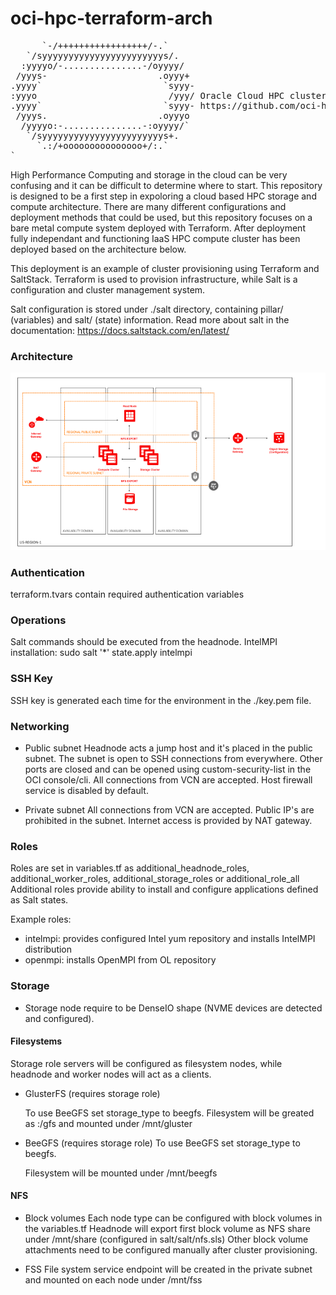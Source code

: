 # oci-hpc-terraform-arch
<pre>
      `-/+++++++++++++++++/-.`
   `/syyyyyyyyyyyyyyyyyyyyyyys/.
  :yyyyo/-...............-/oyyyy/
 /yyys-                     .oyyy+
.yyyy`                       `syyy-
:yyyo                         /yyy/ Oracle Cloud HPC cluster demo
.yyyy`                       `syyy- https://github.com/oci-hpc/oci-hpc-terraform-arch
 /yyys.                     .oyyyo
  /yyyyo:-...............-:oyyyy/`
   `/syyyyyyyyyyyyyyyyyyyyyyys+.
     `.:/+ooooooooooooooo+/:.`
`
</pre>
High Performance Computing and storage in the cloud can be very confusing and it can be difficult to determine where to start. This repository is designed to be a first step in expoloring a cloud based HPC storage and compute architecture. There are many different configurations and deployment methods that could be used, but this repository focuses on a bare metal compute system deployed with Terraform. After deployment fully independant and functioning IaaS HPC compute cluster has been deployed based on the architecture below.

This deployment is an example of cluster provisioning using Terraform and SaltStack. Terraform is used to provision infrastructure, while Salt is a configuration and cluster management system. 

Salt configuration is stored under ./salt directory, containing pillar/ (variables) and salt/ (state) information. Read more about salt in the documentation: https://docs.saltstack.com/en/latest/

### Architecture

![Architecture](images/architecture.png)

### Authentication

terraform.tvars contain required authentication variables

### Operations
Salt commands should be executed from the headnode. 
IntelMPI installation: sudo salt '*' state.apply intelmpi

### SSH Key
SSH key is generated each time for the environment in the ./key.pem file. 

### Networking 

- Public subnet
  Headnode acts a jump host and it's placed in the public subnet. The subnet is open to SSH connections from everywhere. Other ports are closed and can be opened using custom-security-list in the OCI console/cli. 
  All connections from VCN are accepted. Host firewall service is disabled by default. 

- Private subnet
  All connections from VCN are accepted. Public IP's are prohibited in the subnet. Internet access is provided by NAT gateway. 
  
### Roles

Roles are set in variables.tf as 
additional_headnode_roles, additional_worker_roles, additional_storage_roles or additional_role_all
Additional roles provide ability to install and configure applications defined as Salt states. 

Example roles: 
- intelmpi: provides configured Intel yum repository and installs IntelMPI distribution
- openmpi: installs OpenMPI from OL repository

### Storage
- Storage node require to be DenseIO shape (NVME devices are detected and configured).

#### Filesystems

Storage role servers will be configured as filesystem nodes, while headnode and worker nodes will act as a clients. 

- GlusterFS (requires storage role)
  
  To use BeeGFS set storage_type to beegfs. 
  Filesystem will be greated as :/gfs and mounted under /mnt/gluster

- BeeGFS (requires storage role)
  To use BeeGFS set storage_type to beegfs.
  
  Filesystem will be mounted under /mnt/beegfs

#### NFS

- Block volumes
  Each node type can be configured with block volumes in the variables.tf
  Headnode will export first block volume as NFS share under /mnt/share (configured in salt/salt/nfs.sls)
  Other block volume attachments need to be configured manually after cluster provisioning. 

- FSS
  File system service endpoint will be created in the private subnet and mounted on each node under /mnt/fss

  
